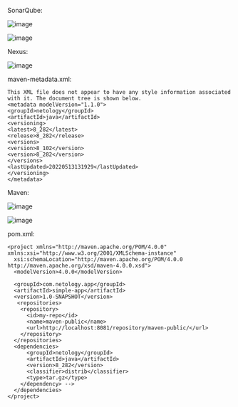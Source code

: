 SonarQube:

![image](https://user-images.githubusercontent.com/22905019/168267418-379f474c-dd69-406b-8480-c108bfc3f363.png)

![image](https://user-images.githubusercontent.com/22905019/168267534-792a393a-1ee8-4c57-b769-3e00aa0e8672.png)

Nexus:

![image](https://user-images.githubusercontent.com/22905019/168293525-78ca9005-c567-4574-b6ff-74452d994dfb.png)

maven-metadata.xml:

~~~
This XML file does not appear to have any style information associated with it. The document tree is shown below.
<metadata modelVersion="1.1.0">
<groupId>netology</groupId>
<artifactId>java</artifactId>
<versioning>
<latest>8_282</latest>
<release>8_282</release>
<versions>
<version>8_102</version>
<version>8_282</version>
</versions>
<lastUpdated>20220513131929</lastUpdated>
</versioning>
</metadata>
~~~

Maven:

![image](https://user-images.githubusercontent.com/22905019/168546477-20a1b6c6-2553-42d2-b95f-56cd26898daf.png)

![image](https://user-images.githubusercontent.com/22905019/168546662-3151b5cf-e643-4177-adc6-2b3bd07f532d.png)

pom.xml:

~~~
<project xmlns="http://maven.apache.org/POM/4.0.0" xmlns:xsi="http://www.w3.org/2001/XMLSchema-instance"
  xsi:schemaLocation="http://maven.apache.org/POM/4.0.0 http://maven.apache.org/xsd/maven-4.0.0.xsd">
  <modelVersion>4.0.0</modelVersion>
 
  <groupId>com.netology.app</groupId>
  <artifactId>simple-app</artifactId>
  <version>1.0-SNAPSHOT</version>
   <repositories>
    <repository>
      <id>my-repo</id>
      <name>maven-public</name>
      <url>http://localhost:8081/repository/maven-public/</url>
    </repository>
  </repositories>
  <dependencies>
      <groupId>netology</groupId>
      <artifactId>java</artifactId>
      <version>8_282</version>
      <classifier>distrib</classifier>
      <type>tar.gz</type>
    </dependency> -->
  </dependencies>
</project>
~~~

